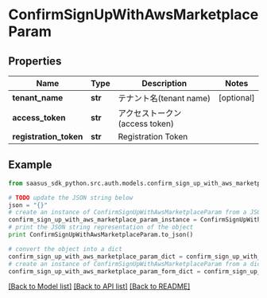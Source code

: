 # ConfirmSignUpWithAwsMarketplaceParam


## Properties
Name | Type | Description | Notes
------------ | ------------- | ------------- | -------------
**tenant_name** | **str** | テナント名(tenant name) | [optional] 
**access_token** | **str** | アクセストークン(access token) | 
**registration_token** | **str** | Registration Token | 

## Example

```python
from saasus_sdk_python.src.auth.models.confirm_sign_up_with_aws_marketplace_param import ConfirmSignUpWithAwsMarketplaceParam

# TODO update the JSON string below
json = "{}"
# create an instance of ConfirmSignUpWithAwsMarketplaceParam from a JSON string
confirm_sign_up_with_aws_marketplace_param_instance = ConfirmSignUpWithAwsMarketplaceParam.from_json(json)
# print the JSON string representation of the object
print ConfirmSignUpWithAwsMarketplaceParam.to_json()

# convert the object into a dict
confirm_sign_up_with_aws_marketplace_param_dict = confirm_sign_up_with_aws_marketplace_param_instance.to_dict()
# create an instance of ConfirmSignUpWithAwsMarketplaceParam from a dict
confirm_sign_up_with_aws_marketplace_param_form_dict = confirm_sign_up_with_aws_marketplace_param.from_dict(confirm_sign_up_with_aws_marketplace_param_dict)
```
[[Back to Model list]](../README.md#documentation-for-models) [[Back to API list]](../README.md#documentation-for-api-endpoints) [[Back to README]](../README.md)


